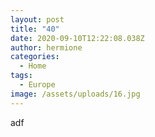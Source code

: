 ```yaml
---
layout: post
title: "40"
date: 2020-09-10T12:22:08.038Z
author: hermione
categories:
  - Home
tags:
  - Europe
image: /assets/uploads/16.jpg
---
```

adf